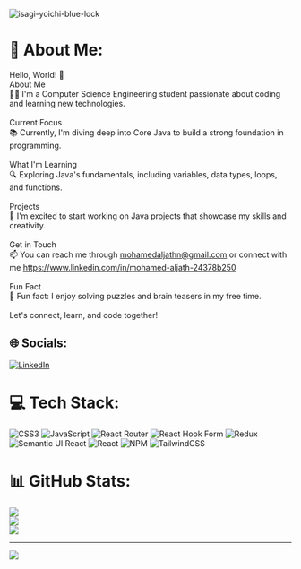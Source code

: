 

![isagi-yoichi-blue-lock](https://github.com/MohamedAljath-7ds/MohamedAljath-7ds/assets/114936594/3df74e6d-beb8-4267-9fb2-721a9c877a83)










# 💫 About Me:

Hello, World! 👋<br>About Me<br>👨‍🎓 I'm a Computer Science Engineering student passionate about coding and learning new technologies.<br><br>Current Focus<br>📚 Currently, I'm diving deep into Core Java to build a strong foundation in programming.<br><br>What I'm Learning<br>🔍 Exploring Java's fundamentals, including variables, data types, loops, and functions.<br><br>Projects<br>🚀 I'm excited to start working on Java projects that showcase my skills and creativity.<br><br>Get in Touch<br>📫 You can reach me through mohamedaljathn@gmail.com or connect with me https://www.linkedin.com/in/mohamed-aljath-24378b250<br><br>Fun Fact<br>🎉 Fun fact: I enjoy solving puzzles and brain teasers in my free time.<br><br>Let's connect, learn, and code together! 


## 🌐 Socials:
[![LinkedIn](https://img.shields.io/badge/LinkedIn-%230077B5.svg?logo=linkedin&logoColor=white)](https://linkedin.com/in/https://www.linkedin.com/in/mohamed-aljath-24378b250?utm_source=share&utm_campaign=share_via&utm_content=profile&utm_medium=android_app) 


# 💻 Tech Stack:
![CSS3](https://img.shields.io/badge/css3-%231572B6.svg?style=for-the-badge&logo=css3&logoColor=white) ![JavaScript](https://img.shields.io/badge/javascript-%23323330.svg?style=for-the-badge&logo=javascript&logoColor=%23F7DF1E) ![React Router](https://img.shields.io/badge/React_Router-CA4245?style=for-the-badge&logo=react-router&logoColor=white) ![React Hook Form](https://img.shields.io/badge/React%20Hook%20Form-%23EC5990.svg?style=for-the-badge&logo=reacthookform&logoColor=white) ![Redux](https://img.shields.io/badge/redux-%23593d88.svg?style=for-the-badge&logo=redux&logoColor=white) ![Semantic UI React](https://img.shields.io/badge/Semantic%20UI%20React-%2335BDB2.svg?style=for-the-badge&logo=SemanticUIReact&logoColor=white) ![React](https://img.shields.io/badge/react-%2320232a.svg?style=for-the-badge&logo=react&logoColor=%2361DAFB) ![NPM](https://img.shields.io/badge/NPM-%23CB3837.svg?style=for-the-badge&logo=npm&logoColor=white) ![TailwindCSS](https://img.shields.io/badge/tailwindcss-%2338B2AC.svg?style=for-the-badge&logo=tailwind-css&logoColor=white)
# 📊 GitHub Stats:
![](https://github-readme-stats.vercel.app/api?username=MohamedAljath-7ds&theme=vue-dark&hide_border=false&include_all_commits=true&count_private=true)<br/>
![](https://github-readme-streak-stats.herokuapp.com/?user=MohamedAljath-7ds&theme=vue-dark&hide_border=false)<br/>
![](https://github-readme-stats.vercel.app/api/top-langs/?username=MohamedAljath-7ds&theme=vue-dark&hide_border=false&include_all_commits=true&count_private=true&layout=compact)

---
[![](https://visitcount.itsvg.in/api?id=MohamedAljath-7ds&icon=0&color=0)](https://visitcount.itsvg.in)

<!-- Proudly created with GPRM ( https://gprm.itsvg.in ) -->

























